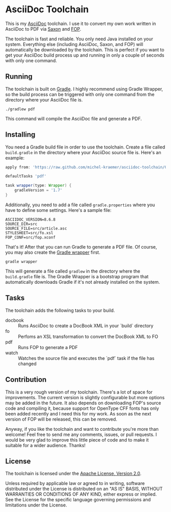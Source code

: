 AsciiDoc Toolchain
==================

This is my [AsciiDoc](http://www.methods.co.nz/asciidoc/) toolchain. I
use it to convert my own work written in AsciiDoc to PDF via
[Saxon](http://saxon.sourceforge.net/) and
[FOP](http://xmlgraphics.apache.org/fop/).

The toolchain is fast and reliable. You only need Java installed on
your system. Everything else (including AsciiDoc, Saxon, and FOP) will
automatically be downloaded by the toolchain. This is perfect if you
want to get your AsciiDoc build process up and running in only a
couple of seconds with only one command.

Running
-------

The toolchain is built on [Gradle](http://www.gradle.org/). I highly
recommend using Gradle Wrapper, so the build process can be triggered
with only one command from the directory where your AsciiDoc file is.

    ./gradlew pdf

This command will compile the AsciiDoc file and generate a PDF.

Installing
----------

You need a Gradle build file in order to use the toolchain. Create
a file called `build.gradle` in the directory where your AsciiDoc
source file is. Here's an example:

```groovy
apply from: 'https://raw.github.com/michel-kraemer/asciidoc-toolchain/0.1/asciidoc-toolchain.gradle'

defaultTasks 'pdf'

task wrapper(type: Wrapper) {
    gradleVersion = '1.7'
}
```

Additionally, you need to add a file called `gradle.properties`
where you have to define some settings. Here's a sample file:

```properties
ASCIIDOC_VERSION=8.6.8
SOURCE_DIR=src
SOURCE_FILE=src/article.asc
STYLESHEET=src/fo.xsl
FOP_CONF=src/fop.xconf
```

That's it! After that you can run Gradle to generate a PDF file. Of
course, you may also create the
[Gradle wrapper](http://www.gradle.org/docs/current/userguide/gradle_wrapper.html)
first.

    gradle wrapper

This will generate a file called `gradlew` in the directory where
the `build.gradle` file is. The Gradle Wrapper is a bootstrap program
that automatically downloads Gradle if it's not already installed on
the system.

Tasks
-----

The toolchain adds the following tasks to your build.

<dl>
<dt>docbook</dt>
<dd>Runs AsciiDoc to create a DocBook XML in your `build` directory</dd>
<dt>fo</dt>
<dd>Perfoms an XSL transformation to convert the DocBook XML to FO</dd>
<dt>pdf</dt>
<dd>Runs FOP to generate a PDF</dd>
<dt>watch</dt>
<dd>Watches the source file and executes the `pdf` task if the file
has changed</dd>
</dl>

Contribution
------------

This is a very rough version of my toolchain. There's a lot of space
for improvements. The current version is slightly configurable but
more options may be added in the future. It also depends on downloading
FOP's source code and compiling it, because support for OpenType CFF
fonts has only been added recently and I need this for my work. As soon
as the next version of FOP will be released, this can be removed.

Anyway, if you like the toolchain and want to contribute you're more
than welcome! Feel free to send me any comments, issues, or pull
requests. I would be very glad to improve this little piece of code
and to make it suitable for a wider audience. Thanks!

License
-------

The toolchain is licensed under the
[Apache License, Version 2.0](http://www.apache.org/licenses/LICENSE-2.0).

Unless required by applicable law or agreed to in writing, software
distributed under the License is distributed on an "AS IS" BASIS,
WITHOUT WARRANTIES OR CONDITIONS OF ANY KIND, either express or implied.
See the License for the specific language governing permissions and
limitations under the License.
